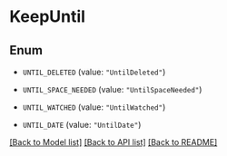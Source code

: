 # KeepUntil

## Enum


* `UNTIL_DELETED` (value: `"UntilDeleted"`)

* `UNTIL_SPACE_NEEDED` (value: `"UntilSpaceNeeded"`)

* `UNTIL_WATCHED` (value: `"UntilWatched"`)

* `UNTIL_DATE` (value: `"UntilDate"`)


[[Back to Model list]](../README.md#documentation-for-models) [[Back to API list]](../README.md#documentation-for-api-endpoints) [[Back to README]](../README.md)


